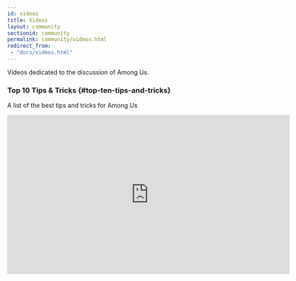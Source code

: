 ```yaml
---
id: videos
title: Videos
layout: community
sectionid: community
permalink: community/videos.html
redirect_from:
 - "docs/videos.html"
---
```


Videos dedicated to the discussion of Among Us.

### Top 10 Tips & Tricks {#top-ten-tips-and-tricks}

A list of the best tips and tricks for Among Us
<iframe title="Top 10 Tips & Tricks" width="650" height="366" src="https://www.youtube-nocookie.com/embed/i_iY-Qyzswk" frameborder="0" allowfullscreen></iframe>
